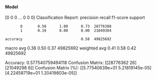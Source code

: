 #### Model
[0 0 0 ... 0 0 0]
Classification Report:
              precision    recall  f1-score   support

           0       0.58      1.00      0.73  28776388
           1       0.19      0.00      0.00  21049304

    accuracy                           0.58  49825692
   macro avg       0.38      0.50      0.37  49825692
weighted avg       0.41      0.58      0.42  49825692

Accuracy: 0.577540759494118
Confusion Matrix:
[[28776362       26]
 [21049298        6]]
Confusion Matrix (%):
[[5.77540639e+01 5.21819145e-05]
 [4.22458719e+01 1.20419803e-05]]
